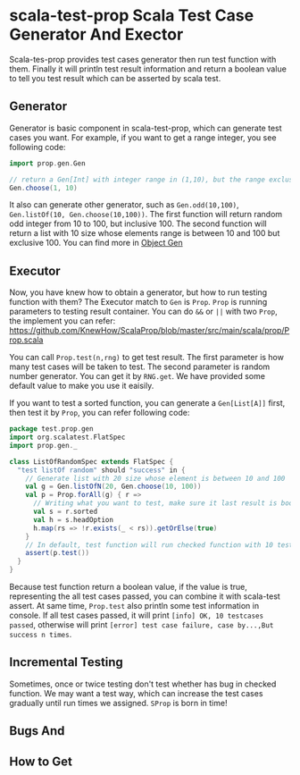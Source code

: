 # scala-test-prop  Scala Test Case Generator And Exector

Scala-tes-prop provides test cases generator then run test function with them. Finally it will println test result information and return a boolean value to tell you test result which can be asserted by scala test.

## Generator
Generator is basic component in scala-test-prop, which can generate test cases you want. For example, if you want to get a range integer, you see following code:
```Scala
import prop.gen.Gen

// return a Gen[Int] with integer range in (1,10), but the range exclusive 10
Gen.choose(1, 10)
```
It also can generate other generator, such as `Gen.odd(10,100)`, `Gen.listOf(10, Gen.choose(10,100))`. The first function will return random odd integer from 10 to 100, but inclusive 100. The second function will return a list with 10 size whose
elements range is between 10 and 100 but exclusive 100. You can find more in [Object Gen](https://github.com/KnewHow/ScalaProp/blob/master/src/main/scala/prop/Gen.scala)
## Executor
Now, you have knew how to obtain a generator, but how to run testing function with them? The Executor match to `Gen` is `Prop`. `Prop` is running parameters to testing result container. You can do `&&` or `||` with two `Prop`, the implement you can refer: https://github.com/KnewHow/ScalaProp/blob/master/src/main/scala/prop/Prop.scala

You can call `Prop.test(n,rng)` to get test result. The first parameter is how many test cases will be taken to test. The second parameter is random number generator. You can get it by `RNG.get`. We have provided some default value to make you use it eaisily.

If you want to test a sorted function, you can generate a `Gen[List[A]]` first, then test it by `Prop`, you can refer following code:
```Scala
package test.prop.gen
import org.scalatest.FlatSpec
import prop.gen._

class ListOfRandomSpec extends FlatSpec {
  "test listOf random" should "success" in {
    // Generate list with 20 size whose element is between 10 and 100
    val g = Gen.listOfN(20, Gen.choose(10, 100))
    val p = Prop.forAll(g) { r =>
      // Writing what you want to test, make sure it last result is boolean.
      val s = r.sorted
      val h = s.headOption
      h.map(rs => !r.exists(_ < rs)).getOrElse(true)
    }
    // In default, test function will run checked function with 10 test cases.
    assert(p.test())
  }
}
```
Because test function return a boolean value, if the value is true, representing the all test cases passed, you can combine it with scala-test assert. At same time, `Prop.test` also println some test information in console. If all test cases passed, it will print `[info] OK, 10 testcases passed`, otherwise will print `[error] test case failure, case by...,But success n times`.

## Incremental Testing
Sometimes, once or twice testing don't test whether has bug in checked function. We may want a test way, which can increase the test cases gradually until run times we assigned. `SProp` is born in time!
## Bugs And

## How to Get
